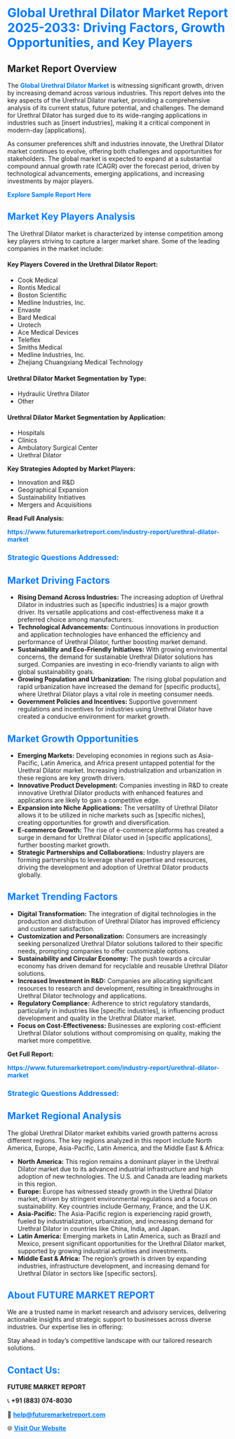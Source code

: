 <h1 style="color: #007BFF;">Global Urethral Dilator Market Report 2025-2033: Driving Factors, Growth Opportunities, and Key Players</h1>

<section id="overview">
<h2>Market Report Overview</h2>
<p>The <a href="https://www.futuremarketreport.com/industry-report/urethral-dilator-market" style="color: #007BFF; text-decoration: none;"><strong>Global Urethral Dilator Market</strong></a> is witnessing significant growth, driven by increasing demand across various industries. This report delves into the key aspects of the Urethral Dilator market, providing a comprehensive analysis of its current status, future potential, and challenges. The demand for Urethral Dilator has surged due to its wide-ranging applications in industries such as [insert industries], making it a critical component in modern-day [applications].</p>
<p>As consumer preferences shift and industries innovate, the Urethral Dilator market continues to evolve, offering both challenges and opportunities for stakeholders. The global market is expected to expand at a substantial compound annual growth rate (CAGR) over the forecast period, driven by technological advancements, emerging applications, and increasing investments by major players.</p>
</section>

<section id="overview">
<p><a href="https://www.futuremarketreport.com/request-sample/reportId=125083" style="color: #007BFF; text-decoration: none;"><strong>Explore Sample Report Here</strong></a></p>
</section>

<section id="key-players">
<h2 style="color: #007BFF;">Market Key Players Analysis</h2>
<p>The Urethral Dilator market is characterized by intense competition among key players striving to capture a larger market share. Some of the leading companies in the market include:</p>
<h4>Key Players Covered in the Urethral Dilator Report:</h4>
<ul><li>Cook Medical</li><li>Rontis Medical</li><li>Boston Scientific</li><li>Medline Industries, Inc.</li><li>Envaste</li><li>Bard Medical</li><li>Urotech</li><li>Ace Medical Devices</li><li>Teleflex</li><li>Smiths Medical</li><li>Medline Industries, Inc.</li><li>Zhejiang Chuangxiang Medical Technology</li></ul>
<h4>Urethral Dilator Market Segmentation by Type:</h4>
<ul><li>Hydraulic Urethra Dilator</li><li>Other</li></ul>

<h4>Urethral Dilator Market Segmentation by Application:</h4>
<ul><li>Hospitals</li><li>Clinics</li><li>Ambulatory Surgical Center</li><li>Urethral Dilator</li></ul>
<p><strong>Key Strategies Adopted by Market Players:</strong></p>
<ul>
<li>Innovation and R&D</li>
<li>Geographical Expansion</li>
<li>Sustainability Initiatives</li>
<li>Mergers and Acquisitions</li>
</ul>
</section>

<section>
<p><strong>Read Full Analysis: </strong></p><a href="https://www.futuremarketreport.com/industry-report/urethral-dilator-market" style="color: #007BFF; text-decoration: none;"><strong>https://www.futuremarketreport.com/industry-report/urethral-dilator-market</strong></a>
<h3 style="color: #007BFF;">Strategic Questions Addressed:</h3>
</section>

<section id="driving-factors">
<h2 style="color: #007BFF;">Market Driving Factors</h2>
<ul>
<li><strong>Rising Demand Across Industries:</strong> The increasing adoption of Urethral Dilator in industries such as [specific industries] is a major growth driver. Its versatile applications and cost-effectiveness make it a preferred choice among manufacturers.</li>
<li><strong>Technological Advancements:</strong> Continuous innovations in production and application technologies have enhanced the efficiency and performance of Urethral Dilator, further boosting market demand.</li>
<li><strong>Sustainability and Eco-Friendly Initiatives:</strong> With growing environmental concerns, the demand for sustainable Urethral Dilator solutions has surged. Companies are investing in eco-friendly variants to align with global sustainability goals.</li>
<li><strong>Growing Population and Urbanization:</strong> The rising global population and rapid urbanization have increased the demand for [specific products], where Urethral Dilator plays a vital role in meeting consumer needs.</li>
<li><strong>Government Policies and Incentives:</strong> Supportive government regulations and incentives for industries using Urethral Dilator have created a conducive environment for market growth.</li>
</ul>
</section>

<section id="growth-opportunities">
<h2 style="color: #007BFF;">Market Growth Opportunities</h2>
<ul>
<li><strong>Emerging Markets:</strong> Developing economies in regions such as Asia-Pacific, Latin America, and Africa present untapped potential for the Urethral Dilator market. Increasing industrialization and urbanization in these regions are key growth drivers.</li>
<li><strong>Innovative Product Development:</strong> Companies investing in R&D to create innovative Urethral Dilator products with enhanced features and applications are likely to gain a competitive edge.</li>
<li><strong>Expansion into Niche Applications:</strong> The versatility of Urethral Dilator allows it to be utilized in niche markets such as [specific niches], creating opportunities for growth and diversification.</li>
<li><strong>E-commerce Growth:</strong> The rise of e-commerce platforms has created a surge in demand for Urethral Dilator used in [specific applications], further boosting market growth.</li>
<li><strong>Strategic Partnerships and Collaborations:</strong> Industry players are forming partnerships to leverage shared expertise and resources, driving the development and adoption of Urethral Dilator products globally.</li>
</ul>
</section>

<section id="trending-factors">
<h2 style="color: #007BFF;">Market Trending Factors</h2>
<ul>
<li><strong>Digital Transformation:</strong> The integration of digital technologies in the production and distribution of Urethral Dilator has improved efficiency and customer satisfaction.</li>
<li><strong>Customization and Personalization:</strong> Consumers are increasingly seeking personalized Urethral Dilator solutions tailored to their specific needs, prompting companies to offer customizable options.</li>
<li><strong>Sustainability and Circular Economy:</strong> The push towards a circular economy has driven demand for recyclable and reusable Urethral Dilator solutions.</li>
<li><strong>Increased Investment in R&D:</strong> Companies are allocating significant resources to research and development, resulting in breakthroughs in Urethral Dilator technology and applications.</li>
<li><strong>Regulatory Compliance:</strong> Adherence to strict regulatory standards, particularly in industries like [specific industries], is influencing product development and quality in the Urethral Dilator market.</li>
<li><strong>Focus on Cost-Effectiveness:</strong> Businesses are exploring cost-efficient Urethral Dilator solutions without compromising on quality, making the market more competitive.</li>
</ul>
</section>

<section>
<p><strong>Get Full Report: </strong></p><a href="https://www.futuremarketreport.com/industry-report/urethral-dilator-market" style="color: #007BFF; text-decoration: none;"><strong>https://www.futuremarketreport.com/industry-report/urethral-dilator-market</strong></a>
<h3 style="color: #007BFF;">Strategic Questions Addressed:</h3>
</section>


<section id="regional-analysis">
<h2 style="color: #007BFF;">Market Regional Analysis</h2>
<p>The global Urethral Dilator market exhibits varied growth patterns across different regions. The key regions analyzed in this report include North America, Europe, Asia-Pacific, Latin America, and the Middle East & Africa:</p>
<ul>
<li><strong>North America:</strong> This region remains a dominant player in the Urethral Dilator market due to its advanced industrial infrastructure and high adoption of new technologies. The U.S. and Canada are leading markets in this region.</li>
<li><strong>Europe:</strong> Europe has witnessed steady growth in the Urethral Dilator market, driven by stringent environmental regulations and a focus on sustainability. Key countries include Germany, France, and the U.K.</li>
<li><strong>Asia-Pacific:</strong> The Asia-Pacific region is experiencing rapid growth, fueled by industrialization, urbanization, and increasing demand for Urethral Dilator in countries like China, India, and Japan.</li>
<li><strong>Latin America:</strong> Emerging markets in Latin America, such as Brazil and Mexico, present significant opportunities for the Urethral Dilator market, supported by growing industrial activities and investments.</li>
<li><strong>Middle East & Africa:</strong> The region’s growth is driven by expanding industries, infrastructure development, and increasing demand for Urethral Dilator in sectors like [specific sectors].</li>
</ul>
</section>

<footer>
<h2 style="color: #007BFF;">About FUTURE MARKET REPORT</h2>
<p>We are a trusted name in market research and advisory services, delivering actionable insights and strategic support to businesses across diverse industries. Our expertise lies in offering:</p>

<p>Stay ahead in today’s competitive landscape with our tailored research solutions.</p>

<h2 style="color: #007BFF;">Contact Us:</h2>
<p><strong>FUTURE MARKET REPORT</strong></p>
<p>📞 <strong>+91 (883) 074-8030</strong></p>
<p>📧 <strong><a href="mailto:help@futuremarketreport.com" style="color: #007BFF;">help@futuremarketreport.com</a></strong></p>
<p>🌐 <strong><a href="https://www.futuremarketreport.com/" style="color: #007BFF;">Visit Our Website</a></strong></p>
</footer>